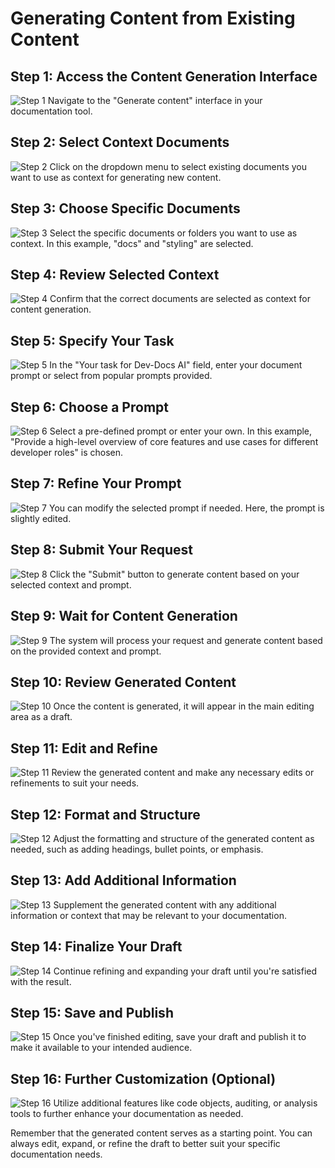 

  # Generating Content from Existing Content

## Step 1: Access the Content Generation Interface
![Step 1](/img/generate_content_from_existing_content/step_1.png)
Navigate to the "Generate content" interface in your documentation tool.

## Step 2: Select Context Documents
![Step 2](/img/generate_content_from_existing_content/step_2.png)
Click on the dropdown menu to select existing documents you want to use as context for generating new content.

## Step 3: Choose Specific Documents
![Step 3](/img/generate_content_from_existing_content/step_3.png)
Select the specific documents or folders you want to use as context. In this example, "docs" and "styling" are selected.

## Step 4: Review Selected Context
![Step 4](/img/generate_content_from_existing_content/step_4.png)
Confirm that the correct documents are selected as context for content generation.

## Step 5: Specify Your Task
![Step 5](/img/generate_content_from_existing_content/step_5.png)
In the "Your task for Dev-Docs AI" field, enter your document prompt or select from popular prompts provided.

## Step 6: Choose a Prompt
![Step 6](/img/generate_content_from_existing_content/step_6.png)
Select a pre-defined prompt or enter your own. In this example, "Provide a high-level overview of core features and use cases for different developer roles" is chosen.

## Step 7: Refine Your Prompt
![Step 7](/img/generate_content_from_existing_content/step_7.png)
You can modify the selected prompt if needed. Here, the prompt is slightly edited.

## Step 8: Submit Your Request
![Step 8](/img/generate_content_from_existing_content/step_8.png)
Click the "Submit" button to generate content based on your selected context and prompt.

## Step 9: Wait for Content Generation
![Step 9](/img/generate_content_from_existing_content/step_9.png)
The system will process your request and generate content based on the provided context and prompt.

## Step 10: Review Generated Content
![Step 10](/img/generate_content_from_existing_content/step_10.png)
Once the content is generated, it will appear in the main editing area as a draft.

## Step 11: Edit and Refine
![Step 11](/img/generate_content_from_existing_content/step_11.png)
Review the generated content and make any necessary edits or refinements to suit your needs.

## Step 12: Format and Structure
![Step 12](/img/generate_content_from_existing_content/step_12.png)
Adjust the formatting and structure of the generated content as needed, such as adding headings, bullet points, or emphasis.

## Step 13: Add Additional Information
![Step 13](/img/generate_content_from_existing_content/step_13.png)
Supplement the generated content with any additional information or context that may be relevant to your documentation.

## Step 14: Finalize Your Draft
![Step 14](/img/generate_content_from_existing_content/step_14.png)
Continue refining and expanding your draft until you're satisfied with the result.

## Step 15: Save and Publish
![Step 15](/img/generate_content_from_existing_content/step_15.png)
Once you've finished editing, save your draft and publish it to make it available to your intended audience.

## Step 16: Further Customization (Optional)
![Step 16](/img/generate_content_from_existing_content/step_16.png)
Utilize additional features like code objects, auditing, or analysis tools to further enhance your documentation as needed.

Remember that the generated content serves as a starting point. You can always edit, expand, or refine the draft to better suit your specific documentation needs.

  